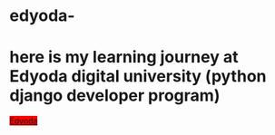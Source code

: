 # edyoda-
<h1>here is my learning journey at Edyoda digital university (python django developer program)</h1>
<a href="https://www.edyoda.com/watch/1900552C32FF94AE6C7CCFCFFAA16FD147/" style="background:red;">Edyoda</a>
